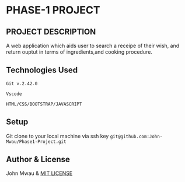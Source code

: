 # PHASE-1 PROJECT
## PROJECT DESCRIPTION
A web application which aids user to search a receipe of their wish, and return ouptut in terms of ingredients,and cooking procedure.
## Technologies Used
```
Git v.2.42.0
```
```
Vscode
```
```
HTML/CSS/BOOTSTRAP/JAVASCRIPT
```

## Setup
Git clone to your local machine via ssh key ```git@github.com:John-Mwau/Phase1-Project.git```

## Author & License
John Mwau & [MIT LICENSE](README)